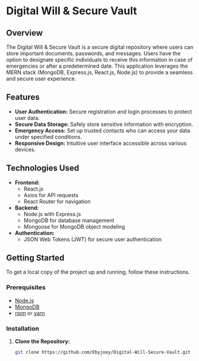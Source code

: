 # Digital Will & Secure Vault

## Overview

The Digital Will & Secure Vault is a secure digital repository where users can store important documents, passwords, and messages. Users have the option to designate specific individuals to receive this information in case of emergencies or after a predetermined date. This application leverages the MERN stack (MongoDB, Express.js, React.js, Node.js) to provide a seamless and secure user experience.

## Features

- **User Authentication:** Secure registration and login processes to protect user data.
- **Secure Data Storage:** Safely store sensitive information with encryption.
- **Emergency Access:** Set up trusted contacts who can access your data under specified conditions.
- **Responsive Design:** Intuitive user interface accessible across various devices.

## Technologies Used

- **Frontend:**
  - React.js
  - Axios for API requests
  - React Router for navigation
- **Backend:**
  - Node.js with Express.js
  - MongoDB for database management
  - Mongoose for MongoDB object modeling
- **Authentication:**
  - JSON Web Tokens (JWT) for secure user authentication

## Getting Started

To get a local copy of the project up and running, follow these instructions.

### Prerequisites

- [Node.js](https://nodejs.org/)
- [MongoDB](https://www.mongodb.com/)
- [npm](https://www.npmjs.com/) or [yarn](https://yarnpkg.com/)

### Installation

1. **Clone the Repository:**

   ```bash
   git clone https://github.com/Ebyjoey/Digital-Will-Secure-Vault.git
